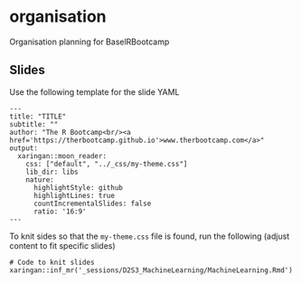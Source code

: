 # organisation
Organisation planning for BaselRBootcamp

## Slides

Use the following template for the slide YAML

```
---
title: "TITLE"
subtitle: ""
author: "The R Bootcamp<br/><a href='https://therbootcamp.github.io'>www.therbootcamp.com</a>"
output:
  xaringan::moon_reader:
    css: ["default", "../_css/my-theme.css"]
    lib_dir: libs
    nature:
      highlightStyle: github
      highlightLines: true
      countIncrementalSlides: false
      ratio: '16:9'
---
```

To knit sides so that the `my-theme.css` file is found, run the following (adjust content to fit specific slides)

```
# Code to knit slides
xaringan::inf_mr('_sessions/D2S3_MachineLearning/MachineLearning.Rmd')
```
